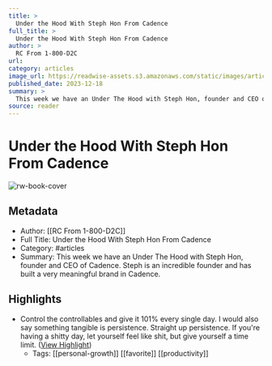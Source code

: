 ```yaml
---
title: >
  Under the Hood With Steph Hon From Cadence
full_title: >
  Under the Hood With Steph Hon From Cadence
author: >
  RC From 1-800-D2C
url: 
category: articles
image_url: https://readwise-assets.s3.amazonaws.com/static/images/article3.5c705a01b476.png
published_date: 2023-12-18
summary: >
  This week we have an Under The Hood with Steph Hon, founder and CEO of Cadence. Steph is an incredible founder and has built a very meaningful brand in Cadence.
source: reader
---
```

# Under the Hood With Steph Hon From Cadence

![rw-book-cover](https://readwise-assets.s3.amazonaws.com/static/images/article3.5c705a01b476.png)

## Metadata
- Author: [[RC From 1-800-D2C]]
- Full Title: Under the Hood With Steph Hon From Cadence
- Category: #articles
- Summary: This week we have an Under The Hood with Steph Hon, founder and CEO of Cadence. Steph is an incredible founder and has built a very meaningful brand in Cadence.

## Highlights
- Control the controllables and give it 101% every single day. I would also say something tangible is persistence. Straight up persistence. If you're having a shitty day, let yourself feel like shit, but give yourself a time limit. ([View Highlight](https://read.readwise.io/read/01hhzftppcght3s06z8aygwetj))
    - Tags: [[personal-growth]] [[favorite]] [[productivity]] 


